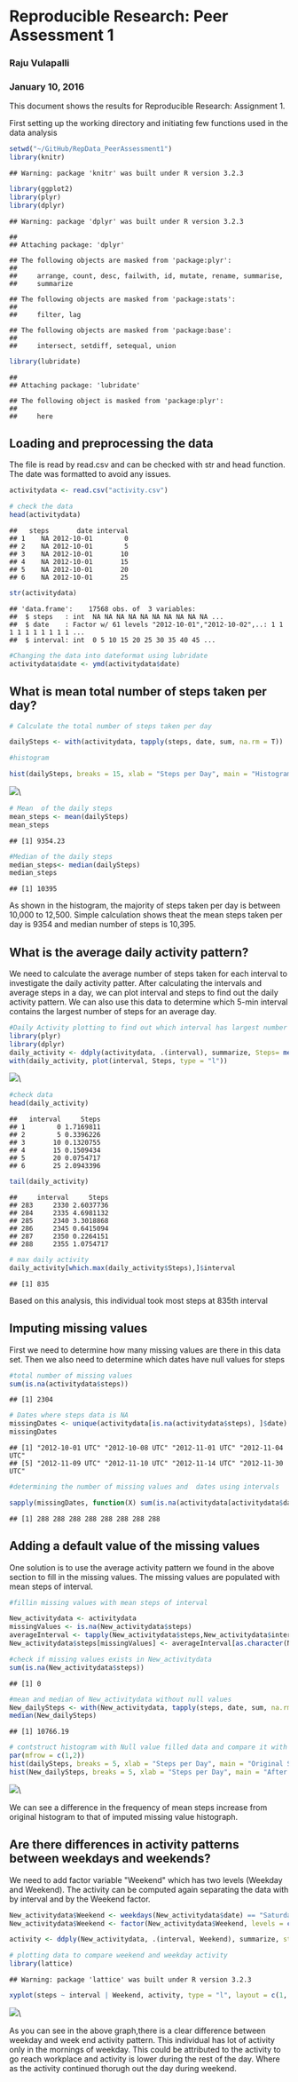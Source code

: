# Reproducible Research: Peer Assessment 1
### Raju Vulapalli
### January 10, 2016

This document shows the results for Reproducible Research: Assignment 1.

First setting up the working directory and initiating few functions used in the data analysis

```r
setwd("~/GitHub/RepData_PeerAssessment1")
library(knitr)
```

```
## Warning: package 'knitr' was built under R version 3.2.3
```

```r
library(ggplot2)
library(plyr)
library(dplyr)
```

```
## Warning: package 'dplyr' was built under R version 3.2.3
```

```
## 
## Attaching package: 'dplyr'
```

```
## The following objects are masked from 'package:plyr':
## 
##     arrange, count, desc, failwith, id, mutate, rename, summarise,
##     summarize
```

```
## The following objects are masked from 'package:stats':
## 
##     filter, lag
```

```
## The following objects are masked from 'package:base':
## 
##     intersect, setdiff, setequal, union
```

```r
library(lubridate)
```

```
## 
## Attaching package: 'lubridate'
```

```
## The following object is masked from 'package:plyr':
## 
##     here
```

## Loading and preprocessing the data

The file is read by read.csv and can be checked with str and head function.  The date was formatted to avoid any issues.

```r
activitydata <- read.csv("activity.csv")

# check the data
head(activitydata)
```

```
##   steps       date interval
## 1    NA 2012-10-01        0
## 2    NA 2012-10-01        5
## 3    NA 2012-10-01       10
## 4    NA 2012-10-01       15
## 5    NA 2012-10-01       20
## 6    NA 2012-10-01       25
```

```r
str(activitydata)
```

```
## 'data.frame':	17568 obs. of  3 variables:
##  $ steps   : int  NA NA NA NA NA NA NA NA NA NA ...
##  $ date    : Factor w/ 61 levels "2012-10-01","2012-10-02",..: 1 1 1 1 1 1 1 1 1 1 ...
##  $ interval: int  0 5 10 15 20 25 30 35 40 45 ...
```

```r
#Changing the data into dateformat using lubridate
activitydata$date <- ymd(activitydata$date)
```


## What is mean total number of steps taken per day?


```r
# Calculate the total number of steps taken per day

dailySteps <- with(activitydata, tapply(steps, date, sum, na.rm = T))

#histogram

hist(dailySteps, breaks = 15, xlab = "Steps per Day", main = "Histogram of Steps per Day")
```

![](PA1_template_files/figure-html/unnamed-chunk-3-1.png)\

```r
# Mean  of the daily steps
mean_steps <- mean(dailySteps)
mean_steps
```

```
## [1] 9354.23
```

```r
#Median of the daily steps
median_steps<- median(dailySteps)
median_steps
```

```
## [1] 10395
```
As shown in the histogram, the majority of steps taken per day is between 10,000 to 12,500.
Simple calculation shows theat the mean steps taken per day is 9354 and median number of steps is 10,395.


## What is the average daily activity pattern?

We need to calculate the average number of steps taken for each interval to investigate the daily activity patter.  After calculating the intervals and average steps in a day, we can plot interval and steps to find out the daily activity pattern.  We can also use this data to determine which 5-min interval contains the largest number of steps for an average day.


```r
#Daily Activity plotting to find out which interval has largest number of steps for an average day
library(plyr)
library(dplyr)
daily_activity <- ddply(activitydata, .(interval), summarize, Steps= mean(steps, na.rm=T))
with(daily_activity, plot(interval, Steps, type = "l"))
```

![](PA1_template_files/figure-html/unnamed-chunk-4-1.png)\

```r
#check data
head(daily_activity)
```

```
##   interval     Steps
## 1        0 1.7169811
## 2        5 0.3396226
## 3       10 0.1320755
## 4       15 0.1509434
## 5       20 0.0754717
## 6       25 2.0943396
```

```r
tail(daily_activity)
```

```
##     interval     Steps
## 283     2330 2.6037736
## 284     2335 4.6981132
## 285     2340 3.3018868
## 286     2345 0.6415094
## 287     2350 0.2264151
## 288     2355 1.0754717
```

```r
# max daily activity
daily_activity[which.max(daily_activity$Steps),]$interval
```

```
## [1] 835
```

Based on this analysis, this individual took most steps at 835th interval

## Imputing missing values

First we need to determine how many missing values are there in this data set.  Then we also need to determine which dates have null values for steps

```r
#total number of missing values
sum(is.na(activitydata$steps))
```

```
## [1] 2304
```

```r
# Dates where steps data is NA
missingDates <- unique(activitydata[is.na(activitydata$steps), ]$date)
missingDates
```

```
## [1] "2012-10-01 UTC" "2012-10-08 UTC" "2012-11-01 UTC" "2012-11-04 UTC"
## [5] "2012-11-09 UTC" "2012-11-10 UTC" "2012-11-14 UTC" "2012-11-30 UTC"
```

```r
#determining the number of missing values and  dates using intervals

sapply(missingDates, function(X) sum(is.na(activitydata[activitydata$date == X, ]$steps)))
```

```
## [1] 288 288 288 288 288 288 288 288
```


## Adding a default value of the missing values

One solution is to use the average activity pattern we found in the above section to fill in the missing values.  The missing values are populated with mean steps of interval.

```r
#fillin missing values with mean steps of interval

New_activitydata <- activitydata
missingValues <- is.na(New_activitydata$steps)
averageInterval <- tapply(New_activitydata$steps,New_activitydata$interval, mean, na.rm=TRUE, simplify = TRUE)
New_activitydata$steps[missingValues] <- averageInterval[as.character(New_activitydata$interval[missingValues])]

#check if missing values exists in New_activitydata
sum(is.na(New_activitydata$steps))
```

```
## [1] 0
```

```r
#mean and median of New_activitydata without null values
New_dailySteps <- with(New_activitydata, tapply(steps, date, sum, na.rm = T))
median(New_dailySteps)
```

```
## [1] 10766.19
```

```r
# contstruct histogram with Null value filled data and compare it with original histogram.
par(mfrow = c(1,2))
hist(dailySteps, breaks = 5, xlab = "Steps per Day", main = "Original Steps per Day", ylim = c(0, 40))
hist(New_dailySteps, breaks = 5, xlab = "Steps per Day", main = "After Imputing Missing Values", ylim = c(0, 40))
```

![](PA1_template_files/figure-html/unnamed-chunk-6-1.png)\

We can see a difference in the frequency of mean steps increase from original histogram to that of imputed missing value histograph.

## Are there differences in activity patterns between weekdays and weekends?

We need to add factor variable "Weekend" which has two levels (Weekday and Weekend).  The activity can be computed again separating the data with by interval and by the Weekend factor.


```r
New_activitydata$Weekend <- weekdays(New_activitydata$date) == "Saturday" | weekdays(New_activitydata$date) == "Sunday"
New_activitydata$Weekend <- factor(New_activitydata$Weekend, levels = c(F, T), labels = c("Weekday", "Weekend"))

activity <- ddply(New_activitydata, .(interval, Weekend), summarize, steps = mean(steps, na.rm = T))

# plotting data to compare weekend and weekday activity
library(lattice)
```

```
## Warning: package 'lattice' was built under R version 3.2.3
```

```r
xyplot(steps ~ interval | Weekend, activity, type = "l", layout = c(1, 2), ylab = "Number of Steps", xlab = "Interval", main = "Comparison of Weekend and Weekday Activity Patterns")
```

![](PA1_template_files/figure-html/unnamed-chunk-7-1.png)\

As you can see in the above graph,there is a clear difference between weekday and week end activity pattern. This individual has lot of activity only in the mornings of weekday. This could be attributed to the activity to go reach workplace and activity is lower during the rest of the day.  Where as the activity continued thorugh out the day during weekend. 
